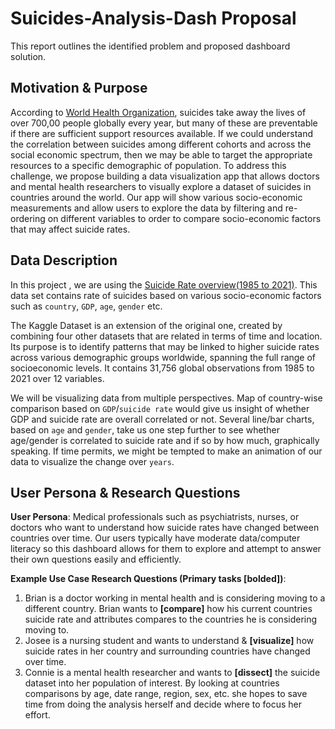 # Suicides-Analysis-Dash Proposal

This report outlines the identified problem and proposed dashboard solution.

## Motivation & Purpose

According to [World Health Organization](https://www.who.int/health-topics/suicide), suicides take away the lives of over 700,00 people globally every year, but many of these are preventable if there are sufficient support resources available. If we could understand the correlation between suicides among different cohorts and across the social economic spectrum, then we may be able to target the appropriate resources to a specific demographic of population. To address this challenge, we propose building a data visualization app that allows doctors and mental health researchers to visually explore a dataset of suicides in countries around the world. Our app will show various socio-economic measurements and allow users to explore the data by filtering and re-ordering on different variables to order to compare socio-economic factors that may affect suicide rates.

## Data Description

In this project , we are using the [Suicide Rate overview(1985 to 2021)](https://www.kaggle.com/datasets/omkargowda/suicide-rates-overview-1985-to-2021). This data set contains rate of suicides based on various socio-economic factors such as `country`, `GDP`, `age`, `gender` etc. 

The Kaggle Dataset is an extension of the original one, created by combining four other datasets that are related in terms of time and location. Its purpose is to identify patterns that may be linked to higher suicide rates across various demographic groups worldwide, spanning the full range of socioeconomic levels. It contains 31,756 global observations from 1985 to 2021 over 12 variables. 

We will be visualizing data from multiple perspectives. Map of country-wise comparison based on `GDP`/`suicide rate` would give us insight of whether GDP and suicide rate are overall correlated or not. Several line/bar charts, based on `age` and `gender`, take us one step further to see whether age/gender is correlated to suicide rate and if so by how much, graphically speaking. If time permits, we might be tempted to make an animation of our data to visualize the change over `years`. 

## User Persona & Research Questions

**User Persona**: Medical professionals such as psychiatrists, nurses, or doctors who want to understand how suicide rates have changed between countries over time. Our users typically have moderate data/computer literacy so this dashboard allows for them to explore and attempt to answer their own questions easily and efficiently.

**Example Use Case Research Questions (Primary tasks [bolded])**:
1. Brian is a doctor working in mental health and is considering moving to a different country. Brian wants to **[compare]** how his current countries suicide rate and attributes compares to the countries he is considering moving to.
2. Josee is a nursing student and wants to understand & **[visualize]** how suicide rates in her country and surrounding countries have changed over time.
3. Connie is a mental health researcher and wants to **[dissect]** the suicide dataset into her population of interest. By looking at countries comparisons by age, date range, region, sex, etc. she hopes to save time from doing the analysis herself and decide where to focus her effort.
